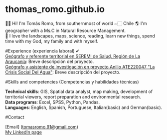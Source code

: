 # thomas_romo.github.io
👋🏻 Hi! I'm Tomás Romo, from southernmost of world 👉🏻 Chile
🌎 I'm geographer with a Ms.C in Natural Resource Management.  
💙 I love the landscapes, maps, science, reading, learn new things, spend time with my God, my family and with myself.  

#Experience (experiencia laboral) ✔  
[Geógrafo y referente territorial en SEREMI de Salud, Región de La Araucanía](link_al_proyecto_1): Breve descripción del proyecto.  
[Geógrafo y asistente de investigación en proyecto Anillo ATE220047 "La Crisis Social Del Agua"](link_al_proyecto_2): Breve descripción del proyecto.  

#Skills and competencies (Competencias y habilidades técnicas) 
 
**Technical skills**: GIS, Spatial data analyst, map making, development of territorial viewers, report preparation and environmental research.  
**Data programs**: Excel, SPSS, Python, Pandas.  
**Languages**: English, Spanish, Portuguese, Italian(basic) and German(basic).  

#Contact

[Email] (tomasromo.91@gmail.com)  
[My LinkedIn page](https://www.linkedin.com/in/tomas1991/)  

